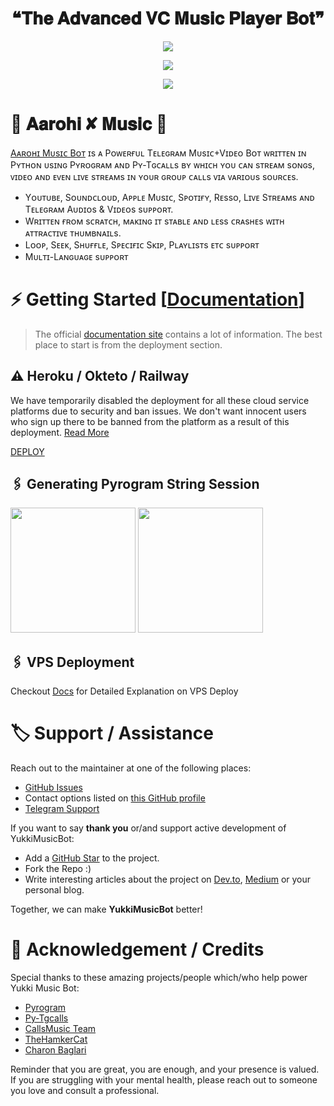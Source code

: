 <h1 align="center"> ❝𝐓𝐡𝐞 𝐀𝐝𝐯𝐚𝐧𝐜𝐞𝐝 𝐕𝐂 𝐌𝐮𝐬𝐢𝐜 𝐏𝐥𝐚𝐲𝐞𝐫 𝐁𝐨𝐭❞ </h1>

<p align="center"><img src="https://te.legra.ph/file/94f9badecf31b9a855f0a.jpg" align="center"/></p>

<p align = "center">
<a href = "https://python.org">
<img src = "https://forthebadge.com/images/badges/made-with-python.svg">
</a>
</p>

<p align = "center">
<a href = "https://github.com/itz-rishu/MusicBot">
<img src = "https://forthebadge.com/images/badges/open-source.svg">
</a>
</p>

# 🦋 𝐀𝐚𝐫𝐨𝐡𝐢 ✘ 𝐌𝐮𝐬𝐢𝐜 🦋

[Aᴀʀᴏʜɪ Mᴜsɪᴄ Bᴏᴛ](https://github.com/itz-rishu/MusicBot) ɪs ᴀ Pᴏᴡᴇʀғᴜʟ Tᴇʟᴇɢʀᴀᴍ Mᴜsɪᴄ+Vɪᴅᴇᴏ Bᴏᴛ ᴡʀɪᴛᴛᴇɴ ɪɴ Pʏᴛʜᴏɴ ᴜsɪɴɢ Pʏʀᴏɢʀᴀᴍ ᴀɴᴅ Pʏ-Tɢᴄᴀʟʟs ʙʏ ᴡʜɪᴄʜ ʏᴏᴜ ᴄᴀɴ sᴛʀᴇᴀᴍ sᴏɴɢs, ᴠɪᴅᴇᴏ ᴀɴᴅ ᴇᴠᴇɴ ʟɪᴠᴇ sᴛʀᴇᴀᴍs ɪɴ ʏᴏᴜʀ ɢʀᴏᴜᴘ ᴄᴀʟʟs ᴠɪᴀ ᴠᴀʀɪᴏᴜs sᴏᴜʀᴄᴇs.

* Yᴏᴜᴛᴜʙᴇ, Sᴏᴜɴᴅᴄʟᴏᴜᴅ, Aᴘᴘʟᴇ Mᴜsɪᴄ, Sᴘᴏᴛɪғʏ, Rᴇssᴏ, Lɪᴠᴇ Sᴛʀᴇᴀᴍs ᴀɴᴅ Tᴇʟᴇɢʀᴀᴍ Aᴜᴅɪᴏs & Vɪᴅᴇᴏs sᴜᴘᴘᴏʀᴛ.
* Wʀɪᴛᴛᴇɴ ғʀᴏᴍ sᴄʀᴀᴛᴄʜ, ᴍᴀᴋɪɴɢ ɪᴛ sᴛᴀʙʟᴇ ᴀɴᴅ ʟᴇss ᴄʀᴀsʜᴇs ᴡɪᴛʜ ᴀᴛᴛʀᴀᴄᴛɪᴠᴇ ᴛʜᴜᴍʙɴᴀɪʟs.
* Lᴏᴏᴘ, Sᴇᴇᴋ, Sʜᴜғғʟᴇ, Sᴘᴇᴄɪғɪᴄ Sᴋɪᴘ, Pʟᴀʏʟɪsᴛs ᴇᴛᴄ sᴜᴘᴘᴏʀᴛ
* Mᴜʟᴛɪ-Lᴀɴɢᴜᴀɢᴇ sᴜᴘᴘᴏʀᴛ


# ⚡️ Getting Started [[Documentation](https://notreallyshikhar.gitbook.io/yukkimusicbot/)]

> The official [documentation site](https://notreallyshikhar.gitbook.io/yukkimusicbot/) contains a lot of information. The best place to start is from the deployment section.

## ⚠️ Heroku / Okteto / Railway

We have temporarily disabled the deployment for  all these cloud service platforms due to security and ban issues. We don't want innocent users who sign up there to be banned from the platform as a result of this deployment. [Read More](https://t.me/TheYukki/2541)

[DEPLOY](https://heroku.com/deploy)

## 🖇 Generating Pyrogram String Session

<p>
<a href="https://replit.com/@NotReallyShikhar/Yukki-Music-String-Gen"><img src="https://img.shields.io/badge/Generate%20On%20Repl-blueviolet?style=for-the-badge&logo=appveyor" width="200""/></a>
<a href="https://t.me/YukkiStringBot"><img src="https://img.shields.io/badge/TG%20String%20Gen%20Bot-blueviolet?style=for-the-badge&logo=appveyor" width="200""/></a>
</p>

## 🖇 VPS Deployment

Checkout [Docs](https://notreallyshikhar.gitbook.io/yukkimusicbot/deployment/local-hosting-or-vps) for Detailed Explanation on VPS Deploy


# 🏷 Support / Assistance

Reach out to the maintainer at one of the following places:

- [GitHub Issues](https://github.com/TeamYukki/yukkimusicbot/issues/new?assignees=&labels=question&template=SUPPORT_QUESTION.md&title=support%3A+)
- Contact options listed on [this GitHub profile](https://github.com/TeamYukki)
- [Telegram Support](https://t.me/YukkiSupport)

If you want to say **thank you** or/and support active development of YukkiMusicBot:

- Add a [GitHub Star](https://github.com/TeamYukki/YukkiMusicBot) to the project.
- Fork the Repo :)
- Write interesting articles about the project on [Dev.to](https://dev.to/), [Medium](https://medium.com/) or your personal blog.

Together, we can make **YukkiMusicBot** better!
# 📑 Acknowledgement / Credits

Special thanks to these amazing projects/people which/who help power Yukki Music Bot:

- [Pyrogram](https://github.com/pyrogram/pyrogram)
- [Py-Tgcalls](https://github.com/pytgcalls/pytgcalls)
- [CallsMusic Team](https://github.com/Callsmusic)
- [TheHamkerCat](https://github.com/TheHamkerCat)
- [Charon Baglari](https://github.com/XCBv021)


Reminder that you are great, you are enough, and your presence is valued. If you are struggling with your mental health, please reach out to someone you love and consult a professional.
